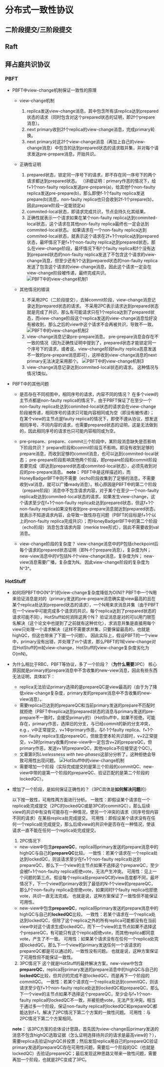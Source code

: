 # 分布式一致性协议

## 二阶段提交/三阶段提交

## Raft

## 拜占庭共识协议

### PBFT

- PBFT中view-change机制保证一致性的原理

    - view-change机制
        1. replica发送view-change消息，其中包含所有该replica达到prepared状态的请求（同时包含对这个prepared状态的证明，即2f个prepare消息）。
        2. next primary收到2f个replica的view-change消息，完成primary轮换。
        3. next primary对这2f个view-change消息（再加上自己的view-change消息）中包含的达到prepared状态的请求取并集，并对每个请求发送pre-prepare消息，开始共识。
    
    - 正确性证明
        1. prepared状态，锁定同一序号下的请求，即不存在同一序号下的两个请求都达到prepared状态。
        （详细证明：primary作恶的情况下，给f+1个non-faulty replica发送pre-prepare(a)，给其他f个non-faulty replica发送pre-prepare(b)，那么即使f-1个faulty replica发送prepare(b)消息，non-faulty replica也只会收到2f-1个prepare(b)，因此prepare阶段一定能锁定a）
        2. commited-local状态，即请求完成共识，节点会持久化其结果。
        3. 正确性就表示一个请求如果在某个non-faulty replica达到commited-local状态，这个请求在其他non-faulty replica最终也一定会达到commited-local状态。
        如果请求在一个non-faulty replica达到commited-local状态，就表示这个请求在2f+1个replica达到prepared状态，最坏情况下是f+1个non-faulty replica达到prepared状态，那么在view-change阶段，最坏情况下有f个faulty replica和f个没有达到prepared状态的non-faulty replica发送了不包含这个请求的view-change消息，但至少还有1个达到prepared状态的non-faulty replica发送了包含这个请求的view-change消息，因此这个请求一定会在view-change阶段被传递，最终完成共识。
        ![PBFT中的view-change机制1](https://user-images.githubusercontent.com/82380622/167110501-743be039-5360-4978-a671-e659912fbb72.png)

    - 其他情况的错误
        1. 不采用2PC（二阶段提交），去掉commit阶段，view-change消息记录达到prepared状态的请求。
        不采用2PC表示请求达到prepared状态就是完成了共识，那么有可能请求只在1个replica达到了prepared状态，而view-change阶段这个replica发送的view-change消息恰好没有被收到，那么之后的view中这个请求不会再被共识，导致不一致。
        ![PBFT中的view-change机制2](https://user-images.githubusercontent.com/82380622/167110554-2af9a88d-31ef-4b7d-95f9-12d18f938ba0.png)
        2. view-change消息记录pre-prepare消息。
        pre-prepare消息会存在不一致的情况（因为正确性证明中提到了，prepared状态才能锁定同一个序号下的请求，或者说，view-change阶段faulty replica恶意发送不一致的pre-prepare消息即可），这样收到view-change消息的next primary无法决定采用那个。
        ![PBFT中的view-change机制3](https://user-images.githubusercontent.com/82380622/167110571-49df161d-c988-49fb-901b-f84de3e31c9a.png)
        3. view-change消息记录达到commited-local状态的请求。
        这种情况与情况1类似。

- PBFT中的其他问题

    - 是否存在不同视图中，相同序号的请求，内容不同的情况？
    在多个view的主节点都是non-faulty replica的情况下，由于PBFT保证了在至少一个non-faulty replica处达到commited-local状态的请求会在view-change阶段被传递，相同序号的请求只可能内容相同或为空（即没有被传递）；
    在某个view的主节点是faulty replica的情况下，即使不遵从协议，想发送相同序号、不同内容的请求，也需要prepared状态的证明，这是无法做到的，因此相同序号的请求也只可能内容相同或为空。

    - pre-prepare、prepare、commit三个阶段中，某阶段消息缺失是否影响下阶段共识？
    prepare阶段和commit阶段互不影响，即没有收到足够的prepare消息，而收到足够的commit消息，也可以达到commited-local状态；
    pre-prepare阶段影响其他两个阶段，即prepare阶段和commit阶段若要完成（即达到prepared状态或commited-local状态），必须先收到对应的pre-prepare消息。
    **note：** PBFT中是这样描述的，而HoneyBadgerBFT中则不需要（echo阶段收集到了足够的消息，不需要收到val消息，就可以广播ready消息）。核心原因是PBFT中的第二个阶段（prepare阶段）消息中不包含请求内容，对于某个在至少一个non-faulty replica处达到commited-local状态的请求，如果发生view-change，这个请求至少在f+1个non-faulty replica处达到prepared状态，但这f+1个non-faulty replica如果没有收到pre-prepare消息就达到prepared状态，就表示不知道请求内容，会导致一致性存在问题（PBFT的目标是f+1个以上的non-faulty replica完成共识）；而HoneyBadgerBFT中的第二个阶段（echo阶段）消息包含请求内容（merkle tree形式），因此不需要收到val消息。

    - view-change阶段的复杂度？
    view-change消息中的P包括checkpoint后每个请求的prepared状态证明（即N-f个prepare消息），复杂度为N；
    new-view消息中的V包括N-f个view-change消息，复杂度为N；
    new-view消息需要广播，复杂度为N。
    因此view-change阶段的复杂度为N^3^。

### HotStuff

- 如何将PBFT中O(N^3^)的view-change复杂度降低为O(N)?
PBFT中一个N用来验证消息是对的（primary发送的pre-prepare消息确实是view最高的且在某个replica处达到prepared状态的请求），一个N用来求消息并集（由于PBFT在一个view中可能完成多个请求的共识，每个replica达到了prepared状态的请求可能不同），HotStuff如何消除这两个N？
验证消息是对的可以用门限签名解决（这个论文中也提到了之前就有这种优化），求消息并集是直接用每个view只处理一个请求解决（这样不需要求并集，只要保留最高的，也就是highQC，但这也带来了下面一个问题）。
因此实际上，假设PBFT的一个view中，primary没有出错，并处理了m个请求，那么PBFT的1轮view-change对应HotStuff的m轮view-change，HotStuff的view-change复杂度劣化为O(mN)。

- 为什么相比于RBC、PBFT等协议，多了一个阶段？（**为什么需要**3PC）
核心原因就是primary的prepare消息中不含收集的new-view消息，因此有些东西无法证明，具体如下：
    - replica无法验证primary选择的是prepareQC是view最高的（由于为了降低view-change复杂度，primary发的prepare消息中不含收集的new-view消息）。
    - 需要replica已达到的prepareQC和当前primary发送的prepare不匹配时就拒绝（PBFT中replica达到prepared状态的消息与primary发送的pre-prepare不一致时，会接受primary的）（HotStuff中，如果不拒绝，可能存在，primary作恶，选择旧的分支，与已经commit的新的分支冲突，e.g.，v中正常提交，v+1中primary作恶，与f-1个faulty replica、f+1个non-faulty replica生成prepareQC，但故意使本轮共识超时，v+2正常提交，v+3时primary收集的new-view中一定包含v+2的prepareQC，但primary作恶，发送v+1的prepareQC，其他replica不应接受这个QC）。
    - 文章第9页*Livelessness with two-phases*这部分分析了，这种拒绝会导致可用性出现问题。
    ![HotStuff中的view-change机制](https://user-images.githubusercontent.com/82380622/167110610-ae4ed85b-f2c5-46a7-86d5-53157c056059.png)
    - 需要增加一个阶段（实际完成提交的是第三个阶段的commitQC、new-view中带的是第一个阶段的prepareQC、验证匹配的是第二个阶段的lockedQC）。

- 增加了一个阶段，是如何保证正确性的？（3PC具体是**如何解决问题**的）

    以下按一致性，可用性两方面进行分析。
    一致性：即假设某个请求在一个replica处完成提交（2PC的lockedQC或是3PC的commitQC），那么后续view的共识中有没有可能存在一种情况，使另一个冲突的请求（同序号但内容不同的请求）在某些replica处完成提交。
    可用性：即假设某个请求没有在任何一个replica处完成提交，那么后续view的共识中是否存在一种情况，使该请求一直不能在任何一个replica处完成提交。

    1. 2PC情况下
    - new-view中包含**prepareQC**，replica将primary发送的prepare消息中的highQC与自己的**prepareQC**比较。
    一致性：若某个请求在一个replica处达到lockedQC，则该请求至少在f+1个non-faulty replica处达到prepareQC，那么下一个view的主节点如果不选择这个prepareQC，至少会被f+1个non-faulty replica拒绝vote，无法产生冲突。
    可用性：见上一个问题的第三点。假设每个replica处prepareQC的view高度都不同，最坏情况下，下一个view的primary收到了最低的N-f个view的prepareQC，那么f个non-faulty replica会拒绝vote，如果同时f个faulty replica也拒绝vote，共识一直无法完成。
    也就是说，这种方案保证了一致性但不能保证可用性。
    - new-view中包含**prepareQC**，replica将primary发送的prepare消息中的highQC与自己的**lockedQC**比较。
    一致性：若某个请求在一个replica处达到lockedQC，但除了这个replica之外的所有replica可能都没有在当前view中对这个请求生成lockedQC，而下一个view的主节点如果不选择这个prepareQC，有可能只有这个replica拒绝vote，而其他replica都同意vote，产生了不一致。
    可用性：如果某个请求没有在任何一个replica处完成lockedQC，那么下一个view的primary发送任何一个该请求的prepareQC都是可以通过的，一致性没有问题。
    也就是说，这种方案保证了可用性但不能保证一致性。
    
    2. 3PC情况下
    这个就是HotStuff的最终解决方案，new-view中包含**prepareQC**，replica将primary发送的prepare消息中的highQC与自己的**lockedQC**比较，但共识的完成不是lockedQC，而是再下一个阶段的commitQC。
    一致性：若某个请求在一个replica处达到commitQC，则该请求至少在f+1个non-faulty replica处达到lockedQC和prepareQC，那么下一个view的主节点如果不选择这个prepareQC，至少会与f+1个non-faulty replica的lockedQC不一致，并被拒绝vote，无法产生冲突。相当于通过多一个阶段，保证non-faulty replica的lockedQC和prepareQC都能达到f+1，解决了2PC情况下第二个方案的一致性问题。
    可用性：与2PC情况下第二个方案相同。
    
    **note：** 该3PC方案的总体设计思路，首先因为view-change后primary发送的消息不包含highQC选取证据（怎么证明选择待共识的请求是最高view的？），需要replica去验证highQC并投票；然后发现replica用自己的prepareQC验证primary发送的prepareQC存在可用性问题，需要后一个阶段的QC（也就是lockedQC）去验证prepareQC；最后发现这种思路又带来一致性问题，需要再加一个阶段，也就是2PC变成了3PC。
